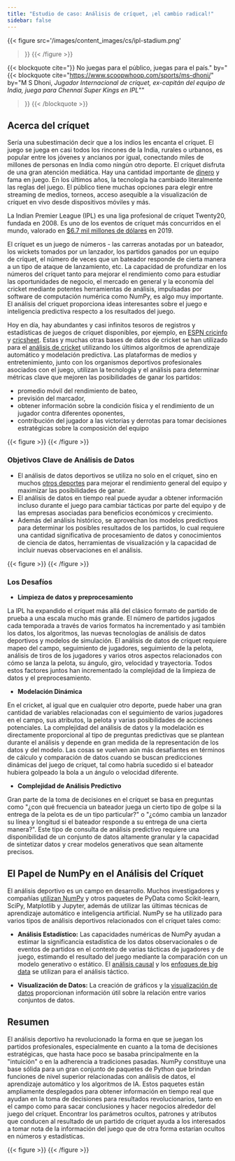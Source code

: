 ```yaml
---
title: "Estudio de caso: Análisis de críquet, ¡el cambio radical!"
sidebar: false
---
```


{{< figure
 src='/images/content_images/cs/ipl-stadium.png'
 >}}
{{< /figure >}}

{{< blockquote
 cite="}} No juegas para el público, juegas para el país."
 by="{{< blockquote cite="https://www.scoopwhoop.com/sports/ms-dhoni/" by="M S Dhoni, _Jugador Internacional de críquet, ex-capitán del equipo de India, juega para Chennai Super Kings en IPL_""
>}}
{{< /blockquote >}}

## Acerca del críquet

Sería una subestimación decir que a los indios les encanta el críquet. El juego se juega en casi todos los rincones de la India, rurales o urbanos, es popular entre los jóvenes y ancianos por igual, conectando miles de millones de personas en India como ningún otro deporte.
El críquet disfruta de una gran atención mediática. Hay una cantidad importante de [dinero](https://www.statista.com/topics/4543/indian-premier-league-ipl/) y fama en juego. En los últimos años, la tecnología ha cambiado literalmente las reglas del juego. El público tiene muchas opciones para elegir entre streaming de medios, torneos,
acceso asequible a la visualización de críquet en vivo desde dispositivos móviles y más.

La Indian Premier League (IPL) es una liga profesional de críquet Twenty20, fundada en 2008. Es uno de los eventos de críquet más concurridos en el mundo, valorado en [$6.7 mil millones de dólares](https://en.wikipedia.org/wiki/Indian_Premier_League) en 2019.

El críquet es un juego de números - las carreras anotadas por un bateador, los wickets tomados por un lanzador, los partidos ganados por un equipo de críquet, el número de veces que un bateador responde de cierta manera a un tipo de ataque de lanzamiento, etc. La capacidad de profundizar en los números del críquet tanto para mejorar el rendimiento como para estudiar las oportunidades de negocio, el mercado en general y la economía del cricket mediante potentes herramientas de análisis, impulsadas por software de computación numérica como NumPy, es algo muy importante. El análisis del críquet proporciona ideas interesantes sobre el juego e inteligencia predictiva respecto a los resultados del juego.

Hoy en día, hay abundantes y casi infinitos tesoros de registros y estadísticas de juegos de críquet disponibles, por ejemplo, en [ESPN cricinfo](https://stats.espncricinfo.com/ci/engine/stats/index.html) y [cricsheet](https://cricsheet.org). Estas y muchas otras bases de datos de cricket se han utilizado para el [análisis de cricket](https://www.researchgate.net/publication/336886516_Data_visualization_and_toss_related_analysis_of_IPL_teams_and_batsmen_performances) utilizando los últimos algoritmos de aprendizaje automático y modelación predictiva.
Las plataformas de medios y entretenimiento, junto con los organismos deportivos profesionales asociados con el juego, utilizan la tecnología y el análisis para determinar métricas clave que mejoren las posibilidades de ganar los partidos:

- promedio móvil del rendimiento de bateo,
- previsión del marcador,
- obtener información sobre la condición física y el rendimiento de un jugador contra diferentes oponentes,
- contribución del jugador a las victorias y derrotas para tomar decisiones estratégicas sobre la composición del equipo

{{< figure >}}
{{< /figure >}}

### Objetivos Clave de Análisis de Datos

- El análisis de datos deportivos se utiliza no solo en el críquet, sino en muchos [otros deportes](https://adtmag.com/blogs/dev-watch/2017/07/sports-analytics.aspx) para mejorar el rendimiento general del equipo y maximizar las posibilidades de ganar.
- El análisis de datos en tiempo real puede ayudar a obtener información incluso durante el juego para cambiar tácticas por parte del equipo y de las empresas asociadas para beneficios económicos y crecimiento.
- Además del análisis histórico, se aprovechan los modelos predictivos para determinar los posibles resultados de los partidos, lo cual requiere una cantidad significativa de procesamiento de datos y conocimientos de ciencia de datos, herramientas de visualización y la capacidad de incluir nuevas observaciones en el análisis.

{{< figure >}}
{{< /figure >}}

### Los Desafíos

- **Limpieza de datos y preprocesamiento**

 La IPL ha expandido el críquet más allá del clásico formato de partido de prueba a una escala mucho más grande. El número de partidos jugados cada temporada a través de varios formatos ha incrementado y así también los datos, los algoritmos, las nuevas tecnologías de análisis de datos deportivos y modelos de simulación. El análisis de datos de críquet requiere mapeo del campo, seguimiento de jugadores, seguimiento de la pelota, análisis de tiros de los jugadores y varios otros aspectos relacionados con cómo se lanza la pelota, su ángulo, giro, velocidad y trayectoria. Todos estos factores juntos han incrementado la complejidad de la limpieza de datos y el preprocesamiento.

- **Modelación Dinámica**

 En el cricket, al igual que en cualquier otro deporte, puede haber una gran cantidad de variables relacionadas con el seguimiento de varios jugadores en el campo, sus atributos, la pelota y varias posibilidades de acciones potenciales. La complejidad del análisis de datos y la modelación es directamente proporcional al tipo de preguntas predictivas que se plantean durante el análisis y depende en gran medida de la representación de los datos y del modelo. Las cosas se vuelven aún más desafiantes en términos de cálculo y comparación de datos cuando se buscan predicciones dinámicas del juego de críquet, tal como habría sucedido si el bateador hubiera golpeado la bola a un ángulo o velocidad diferente.

- **Complejidad de Análisis Predictivo**

 Gran parte de la toma de decisiones en el críquet se basa en preguntas como "¿con qué frecuencia un bateador juega un cierto tipo de golpe si la entrega de la pelota es de un tipo particular?" o "¿cómo cambia un lanzador su línea y longitud si el bateador responde a su entrega de una cierta manera?".
 Este tipo de consulta de análisis predictivo requiere una disponibilidad de un conjunto de datos altamente granular y la capacidad de sintetizar datos y crear modelos generativos que sean altamente precisos.

## El Papel de NumPy en el Análisis del Críquet

El análisis deportivo es un campo en desarrollo. Muchos investigadores y compañías [utilizan NumPy](https://adtmag.com/blogs/dev-watch/2017/07/sports-analytics.aspx) y otros paquetes de PyData como Scikit-learn, SciPy, Matplotlib y Jupyter, además de utilizar las últimas técnicas de aprendizaje automático e inteligencia artificial.  NumPy se ha utilizado para varios tipos de análisis deportivos relacionados con el críquet tales como:

- **Análisis Estadístico:** Las capacidades numéricas de NumPy ayudan a estimar la significancia estadística de los datos observacionales o de eventos de partidos en el contexto de varias tácticas de jugadores y de juego, estimando el resultado del juego mediante la comparación con un modelo generativo o estático.
 El [análisis causal](https://amplitude.com/blog/2017/01/19/causation-correlation) y los [enfoques de big data](https://www.ncbi.nlm.nih.gov/pmc/articles/PMC4996805/) se utilizan para el análisis táctico.

- **Visualización de Datos:** La creación de gráficos y la [visualización de datos](https://towardsdatascience.com/advanced-sports-visualization-with-pandas-matplotlib-and-seaborn-9c16df80a81b) proporcionan información útil sobre la relación entre varios conjuntos de datos.

## Resumen

El análisis deportivo ha revolucionado la forma en que se juegan los partidos profesionales, especialmente en cuanto a la toma de decisiones estratégicas, que hasta hace poco se basaba principalmente en la "intuición" o en la adherencia a tradiciones pasadas. NumPy
constituye una base sólida para un gran conjunto de paquetes de Python que brindan funciones de nivel superior relacionadas con análisis de datos, el aprendizaje automático y los algoritmos de IA.
Estos paquetes están ampliamente desplegados para obtener información en tiempo real que ayudan en la toma de decisiones para resultados revolucionarios, tanto en el campo como para sacar conclusiones y hacer negocios alrededor del juego del críquet. Encontrar los parámetros ocultos, patrones y atributos que conducen al resultado de un partido de críquet ayuda a los interesados a tomar nota de la información del juego que de otra forma estarían ocultos en números y estadísticas.

{{< figure >}}
{{< /figure >}}

